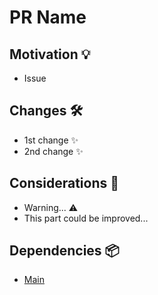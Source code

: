 # PR Name

## Motivation 💡

<!--
Describe the problem or motivation behind this pull request
-->

- Issue

## Changes 🛠

<!--
Explain the changes made in this pull request
-->

- 1st change ✨
- 2nd change ✨

## Considerations 🤔

<!--
List any additional considerations, potential impacts, or things reviewers should be aware of.
-->

- Warning... ⚠️
- This part could be improved...

## Dependencies 📦

<!--
Provide links to any branches or repositories this pull request depends on
-->

- [Main](link-to-branch)
